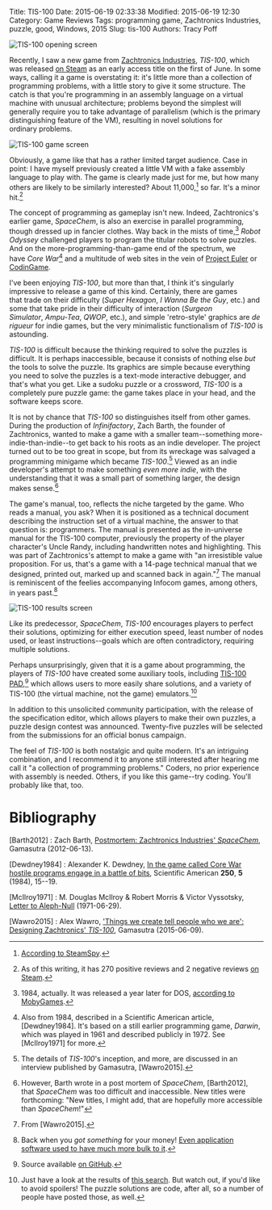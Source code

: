 Title: TIS-100
Date: 2015-06-19 02:33:38
Modified: 2015-06-19 12:30
Category: Game Reviews
Tags: programming game, Zachtronics Industries, puzzle, good, Windows, 2015
Slug: tis-100
Authors: Tracy Poff

![TIS-100 opening screen]({filename}images/370360_2015-06-17_00004.png)

Recently, I saw a new game from [Zachtronics Industries][1], _TIS-100_, which was released [on Steam][2] as an early access title on the first of June. In some ways, calling it a game is overstating it: it's little more than a collection of programming problems, with a little story to give it some structure. The catch is that you're programming in an assembly language on a virtual machine with unusual architecture; problems beyond the simplest will generally require you to take advantage of parallelism (which is the primary distinguishing feature of the VM), resulting in novel solutions for ordinary problems.

![TIS-100 game screen]({filename}images/370360_2015-06-17_00005.png)

Obviously, a game like that has a rather limited target audience. Case in point: I have myself previously created a little VM with a fake assembly language to play with. The game is clearly made just for me, but how many others are likely to be similarly interested? About 11,000,[^1] so far. It's a minor hit.[^2]

The concept of programming as gameplay isn't new. Indeed, Zachtronics's earlier game, _SpaceChem_, is also an exercise in parallel programming, though dressed up in fancier clothes. Way back in the mists of time,[^3] _Robot Odyssey_ challenged players to program the titular robots to solve puzzles. And on the more-programming-than-game end of the spectrum, we have *Core War*[^4] and a multitude of web sites in the vein of [Project Euler][3] or [CodinGame][4].

I've been enjoying _TIS-100_, but more than that, I think it's singularly impressive to release a game of this kind. Certainly, there are games that trade on their difficulty (_Super Hexagon_, _I Wanna Be the Guy_, etc.) and some that take pride in their difficulty of interaction (_Surgeon Simulator_, _Ampu-Tea_, _QWOP_, etc.), and simple 'retro-style' graphics are _de rigueur_ for indie games, but the very minimalistic functionalism of _TIS-100_ is astounding.

_TIS-100_ is difficult because the thinking required to solve the puzzles is difficult. It is perhaps inaccessible, because it consists of nothing else _but_ the tools to solve the puzzle. Its graphics are simple because everything you need to solve the puzzles is a text-mode interactive debugger, and that's what you get. Like a sudoku puzzle or a crossword, _TIS-100_ is a completely pure puzzle game: the game takes place in your head, and the software keeps score.

It is not by chance that _TIS-100_ so distinguishes itself from other games. During the production of _Infinifactory_, Zach Barth, the founder of Zachtronics, wanted to make a game with a smaller team--something more-indie-than-indie--to get back to his roots as an indie developer. The project turned out to be too great in scope, but from its wreckage was salvaged a programming minigame which became _TIS-100_.[^5] Viewed as an indie developer's attempt to make something _even more indie_, with the understanding that it was a small part of something larger, the design makes sense.[^6]

The game's manual, too, reflects the niche targeted by the game. Who reads a manual, you ask? When it is positioned as a technical document describing the instruction set of a virtual machine, the answer to that question is: programmers. The manual is presented as the in-universe manual for the TIS-100 computer, previously the property of the player character's Uncle Randy, including handwritten notes and highlighting. This was part of Zachtronics's attempt to make a game with "an irresistible value proposition. For us, that's a game with a 14-page technical manual that we designed, printed out, marked up and scanned back in again."[^7] The manual is reminiscent of the feelies accompanying Infocom games, among others, in years past.[^8]

![TIS-100 results screen]({filename}images/370360_2015-06-18_00001.png)

Like its predecessor, _SpaceChem_, _TIS-100_ encourages players to perfect their solutions, optimizing for either execution speed, least number of nodes used, or least instructions--goals which are often contradictory, requiring multiple solutions.

Perhaps unsurprisingly, given that it is a game about programming, the players of _TIS-100_ have created some auxiliary tools, including [TIS-100 PAD][5],[^9] which allows users to more easily share solutions, and a variety of TIS-100 (the virtual machine, not the game) emulators.[^10]

In addition to this unsolicited community participation, with the release of the specification editor, which allows players to make their own puzzles, a puzzle design contest was announced. Twenty-five puzzles will be selected from the submissions for an official bonus campaign.

The feel of _TIS-100_ is both nostalgic and quite modern. It's an intriguing combination, and I recommend it to anyone still interested after hearing me call it "a collection of programming problems." Coders, no prior experience with assembly is needed. Others, if you like this game--try coding. You'll probably like that, too.

[^1]: [According to SteamSpy](http://steamspy.com/app/370360).
[^2]: As of this writing, it has 270 positive reviews and 2 negative reviews [on Steam][2].
[^3]: 1984, actually. It was released a year later for DOS, [according to MobyGames](http://www.mobygames.com/game/robot-odyssey/release-info).
[^4]: Also from 1984, described in a Scientific American article, [Dewdney1984]. It's based on a still earlier programming game, _Darwin_, which was played in 1961 and described publicly in 1972. See [McIlroy1971] for more.
[^5]: The details of _TIS-100_'s inception, and more, are discussed in an interview published by Gamasutra, [Wawro2015].
[^6]: However, Barth wrote in a post mortem of _SpaceChem_, [Barth2012], that _SpaceChem_ was too difficult and inaccessible. New titles were forthcoming: "New titles, I might add, that are hopefully more accessible than _SpaceChem_!"
[^7]: From [Wawro2015].
[^8]: Back when you _got something_ for your money! [Even application software used to have much more bulk to it]({filename}software-in-the-age-of-sneakernet-a-pictorial.md).
[^9]: Source available [on GitHub](https://github.com/Triplanetary/tis100pad).
[^10]: Just have a look at the results of [this search](https://github.com/search?p=2&amp;q=tis-100&amp;type=Repositories&amp;utf8=%E2%9C%93). But watch out, if you'd like to avoid spoilers! The puzzle solutions are code, after all, so a number of people have posted those, as well.

# Bibliography
[Barth2012]
: Zach Barth, [Postmortem: Zachtronics Industries' _SpaceChem_](http://gamasutra.com/view/feature/172250/postmortem_zachtronics_.php), Gamasutra (2012-06-13).

[Dewdney1984]
: Alexander K. Dewdney, [In the game called Core War hostile programs engage in a battle of bits](http://www.koth.org/info/akdewdney/First.htm), Scientific American **250**, **5** (1984), 15--19.

[McIlroy1971]
: M. Douglas McIlroy & Robert Morris & Victor Vyssotsky, [Letter to Aleph-Null](http://www.cs.dartmouth.edu/~doug/darwin.pdf) (1971-06-29).

[Wawro2015]
: Alex Wawro, ['Things we create tell people who we are': Designing Zachtronics' _TIS-100_](http://www.gamasutra.com/view/news/244969/Things_we_create_tell_people_who_we_are_Designing_Zachtronics_TIS100.php), Gamasutra (2015-06-09).

[1]: http://www.zachtronics.com/
[2]: http://store.steampowered.com/app/370360/
[3]: https://projecteuler.net/
[4]: https://www.codingame.com/home
[5]: http://www.tis100pad.com/
